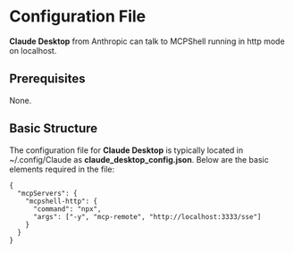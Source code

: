 # Configuration File

**Claude Desktop** from Anthropic can talk to MCPShell running in http mode on localhost.

## Prerequisites

None.

## Basic Structure

The configuration file for **Claude Desktop** is typically located in ~/.config/Claude as **claude_desktop_config.json**.  Below are the basic elements required in the file:

```
{
  "mcpServers": {
    "mcpshell-http": {
      "command": "npx",
      "args": ["-y", "mcp-remote", "http://localhost:3333/sse"]
    }
  }
}

```

